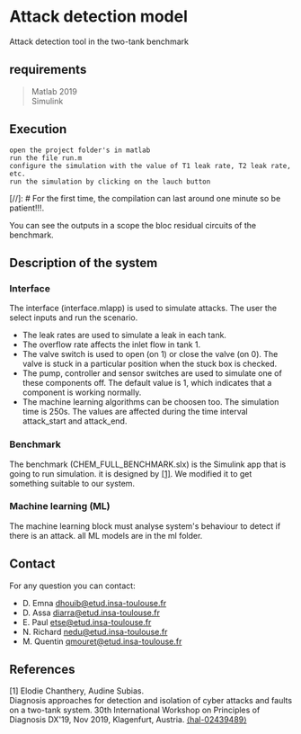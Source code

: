 # Attack detection model
Attack detection tool in the two-tank benchmark
## requirements
> Matlab 2019<br>
> Simulink

## Execution
```
open the project folder's in matlab
run the file run.m
configure the simulation with the value of T1 leak rate, T2 leak rate, etc.
run the simulation by clicking on the lauch button 
```
[//]: # For the first time, the compilation can last around one minute so be patient!!!.

You can see the outputs in a scope the bloc residual circuits of the benchmark.

## Description of the system
### Interface
The interface (interface.mlapp) is used to simulate attacks. The user the select inputs and run the scenario.
- The leak rates are used to simulate a leak in each tank.
- The overflow rate affects the inlet flow in tank 1.
- The valve switch is used to open (on 1) or close the valve (on 0). The valve is stuck in a particular position when the stuck box is checked. 
- The pump, controller and sensor switches are used to simulate one of these components off. The default value is 1, which indicates that a component is working normally.
- The machine learning algorithms can be choosen too.
The simulation time is 250s. The values are affected during the time interval attack_start and attack_end.
### Benchmark
The benchmark (CHEM_FULL_BENCHMARK.slx) is the Simulink app that is going to run simulation. it is designed by [[1]](#1). We modified it to get something suitable to our system.
### Machine learning (ML)
The machine learning block must analyse system's behaviour to detect if there is an attack. all ML models are in the ml folder.

## Contact 
For any question you can contact:
* D. Emna [dhouib@etud.insa-toulouse.fr](mailto:dhouib@etud.insa-toulouse.fr)
* D. Assa [diarra@etud.insa-toulouse.fr](mailto:diarra@etud.insa-toulouse.fr)
* E. Paul [etse@etud.insa-toulouse.fr](mailto:etse@etud.insa-toulouse.fr)
* N. Richard [nedu@etud.insa-toulouse.fr](mailto:nedu@etud.insa-toulouse.fr)
* M. Quentin [qmouret@etud.insa-toulouse.fr](mailto:qmouret@etud.insa-toulouse.fr)

## References
<a id="1">[1]</a> 
Elodie Chanthery, Audine Subias. <br>
Diagnosis approaches for detection and isolation of cyber attacks and faults on a two-tank system. 30th International Workshop on Principles of Diagnosis DX'19, Nov 2019, Klagenfurt, Austria.
[⟨hal-02439489⟩](https://hal.laas.fr/hal-02439489)
